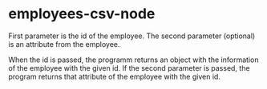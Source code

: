 # employees-csv-node

First parameter is the id of the employee.
The second parameter (optional) is an attribute from the employee.

When the id is passed, the programm returns an object with the information of the employee with the given id. 
If the second parameter is passed, the program returns that attribute of the employee with the given id.
